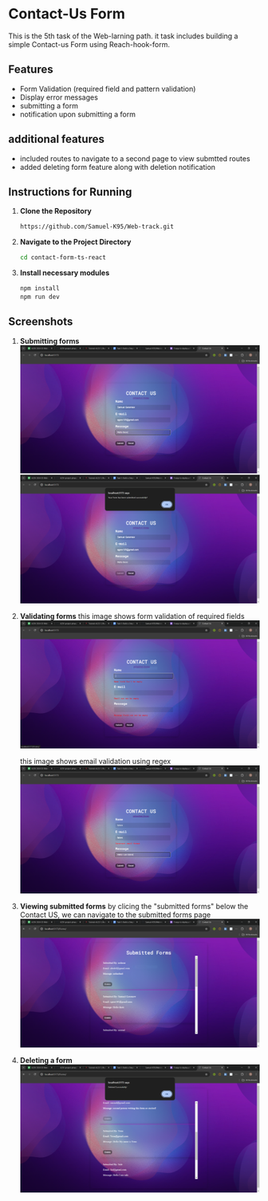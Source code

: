 # Contact-Us Form

This is the 5th task of the Web-larning path. it task includes building a simple Contact-us Form using Reach-hook-form.

## Features

- Form Validation (required field and pattern validation)
- Display error messages
- submitting a form
- notification upon submitting a form

## additional features

- included routes to navigate to a second page to view submtted routes
- added deleting form feature along with deletion notification

## Instructions for Running

1. **Clone the Repository**

   ```bash
   https://github.com/Samuel-K95/Web-track.git
   ```

2. **Navigate to the Project Directory**

   ```bash
   cd contact-form-ts-react
   ```

3. **Install necessary modules**

   ```bash
   npm install
   npm run dev
   ```

## Screenshots

1. **Submitting forms**
   ![Submit form](images/submit.PNG)
   ![Submit form](images/submit1.PNG)

2. **Validating forms**
   this image shows form validation of required fields
   ![Required field](images/validation.PNG)

   this image shows email validation using regex
   ![Email validation](images/validation1.PNG)

3. **Viewing submitted forms**
   by clicing the "submitted forms" below the Contact US, we can navigate to the submitted forms page
   ![Submitted fields](images/submitted.PNG)

4. **Deleting a form**
   ![Delete task](images/delete.PNG)
